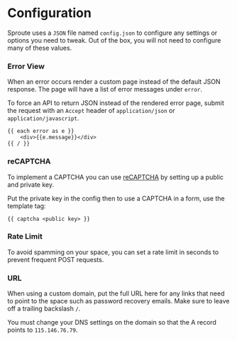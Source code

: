 # Configuration

Sproute uses a `JSON` file named `config.json` to configure any settings or options you need to tweak. Out of the box, you will not need to configure many of these values.

### Error View

When an error occurs render a custom page instead of the default JSON response. The page will have a list of error messages under `error`.

To force an API to return JSON instead of the rendered error page, submit the request with an `Accept` header of `application/json` or `application/javascript`.

~~~
{{ each error as e }}
	<div>{{e.message}}</div>
{{ / }}
~~~

### reCAPTCHA

To implement a CAPTCHA you can use [reCAPTCHA](https://www.google.com/recaptcha/admin/create) by setting up a public and private key.

Put the private key in the config then to use a CAPTCHA in a form, use the template tag:

~~~
{{ captcha <public key> }}
~~~

### Rate Limit

To avoid spamming on your space, you can set a rate limit in seconds to prevent frequent POST requests.

### URL

When using a custom domain, put the full URL here for any links that need to point to the space such as password recovery emails. Make sure to leave off a trailing backslash `/`.

You must change your DNS settings on the domain so that the A record points to `115.146.76.79`.